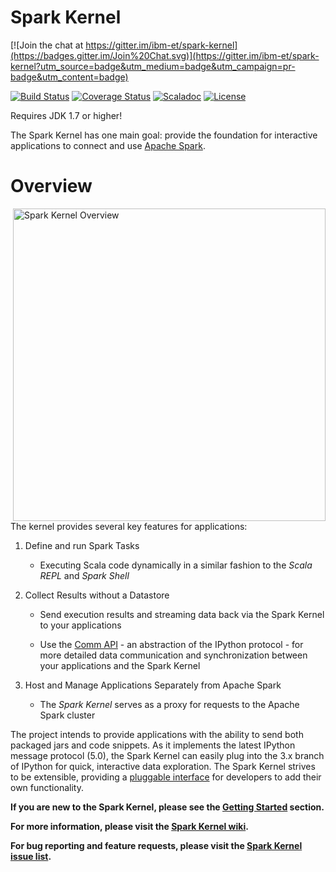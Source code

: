 Spark Kernel
============

[![Join the chat at https://gitter.im/ibm-et/spark-kernel](https://badges.gitter.im/Join%20Chat.svg)](https://gitter.im/ibm-et/spark-kernel?utm_source=badge&utm_medium=badge&utm_campaign=pr-badge&utm_content=badge)

[![Build Status][build-badge]][build-url]
[![Coverage Status][coverage-badge]][coverage-url]
[![Scaladoc][scaladoc-badge]][scaladoc-url]
[![License][license-badge]][license-url]

Requires JDK 1.7 or higher!

The Spark Kernel has one main goal: provide the foundation for interactive applications to connect and use [Apache Spark][1].

Overview
========

<!-- Embedding HTML so we can align right our image -->
<!-- Using absolute cache path since cannot reference wiki image using normal relative url -->
<img src="https://raw.githubusercontent.com/wiki/ibm-et/spark-kernel/overview.png" alt="Spark Kernel Overview" title="Spark Kernel Overview" align="right" width=500px />

The kernel provides several key features for applications:

1. Define and run Spark Tasks

    - Executing Scala code dynamically in a similar fashion to the _Scala REPL_ and _Spark Shell_

2. Collect Results without a Datastore

    - Send execution results and streaming data back via the Spark Kernel to your applications

    - Use the [Comm API][2] - an abstraction of the IPython protocol - for more detailed data 
      communication and synchronization between your applications and the Spark Kernel

3. Host and Manage Applications Separately from Apache Spark

    - The _Spark Kernel_ serves as a proxy for requests to the Apache Spark cluster

The project intends to provide applications with the ability to send both packaged jars and code snippets. As it implements the latest IPython message protocol (5.0), the Spark Kernel can easily plug into the 3.x branch of IPython for quick, interactive data exploration. The Spark Kernel strives to be extensible, providing a [pluggable interface][3] for developers to add their own functionality.

__If you are new to the Spark Kernel, please see the [Getting Started][4] section.__

__For more information, please visit the [Spark Kernel wiki][5].__

__For bug reporting and feature requests, please visit the [Spark Kernel issue list][6].__

[1]: https://spark.apache.org/
[2]: https://github.com/ibm-et/spark-kernel/wiki/Guide-to-the-Comm-API-of-the-Spark-Kernel-and-Spark-Kernel-Client
[3]: https://github.com/ibm-et/spark-kernel/wiki/Guide-to-Developing-Magics-for-the-Spark-Kernel
[4]: https://github.com/ibm-et/spark-kernel/wiki/Getting-Started-with-the-Spark-Kernel
[5]: https://github.com/ibm-et/spark-kernel/wiki
[6]: https://github.com/ibm-et/spark-kernel/issues

[build-badge]: https://travis-ci.org/ibm-et/spark-kernel.svg?branch=master
[build-url]: https://travis-ci.org/ibm-et/spark-kernel
[coverage-badge]: https://coveralls.io/repos/ibm-et/spark-kernel/badge.svg?branch=master
[coverage-url]: https://coveralls.io/r/ibm-et/spark-kernel?branch=master
[scaladoc-badge]: https://img.shields.io/badge/Scaladoc-Latest-34B6A8.svg?style=flat
[scaladoc-url]: http://ibm-et.github.io/spark-kernel/latest/api
[license-badge]: https://img.shields.io/badge/License-Apache%202-blue.svg?style=flat
[license-url]: LICENSE
